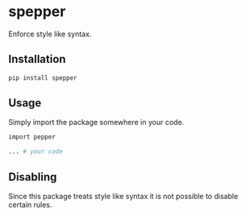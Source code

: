 # spepper
Enforce style like syntax.

## Installation
```bash
pip install spepper
```

## Usage
Simply import the package somewhere in your code.
```bash
import pepper

... # your code
```

## Disabling
Since this package treats style like syntax it is not possible to disable certain rules.